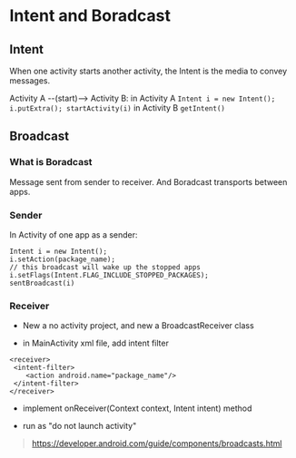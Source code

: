 # Intent and Boradcast

## Intent
When one activity starts another activity, the Intent is the media to convey messages.

Activity A --(start)--> Activity B:
in Activity A  `Intent i = new Intent(); i.putExtra(); startActivity(i)`
in Activity B  `getIntent()`

## Broadcast 

### What is Boradcast
Message sent from sender to receiver.
And Boradcast transports between apps.

### Sender

In Activity of one app as a sender:

```
Intent i = new Intent();
i.setAction(package_name);
// this broadcast will wake up the stopped apps
i.setFlags(Intent.FLAG_INCLUDE_STOPPED_PACKAGES);
sentBroadcast(i)

```

### Receiver

- New a no activity project, and new a BroadcastReceiver class

- in MainActivity xml file, add intent filter

```
<receiver>
 <intent-filter> 
 	<action android.name="package_name"/>
 </intent-filter> 
</receiver>
```

- implement onReceiver(Context context, Intent intent) method

- run as "do not launch activity"

> https://developer.android.com/guide/components/broadcasts.html

